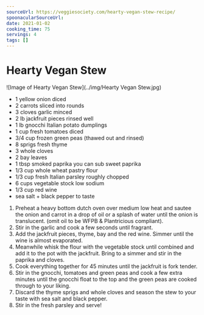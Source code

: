 ```yaml
---
sourceUrl: https://veggiesociety.com/hearty-vegan-stew-recipe/
spoonacularSourceUrl: 
date: 2021-01-02
cooking_time: 75
servings: 4
tags: []
---
```

# Hearty Vegan Stew

![Image of Hearty Vegan Stew](../img/Hearty Vegan Stew.jpg)


- 1 yellow onion diced
- 2 carrots sliced into rounds
- 3 cloves garlic minced
- 2 lb jackfruit pieces rinsed well
- 1 lb gnocchi Italian potato dumplings
- 1 cup fresh tomatoes diced
- 3/4 cup frozen green peas (thawed out and rinsed)
- 8 sprigs fresh thyme
- 3 whole cloves
- 2 bay leaves
- 1 tbsp smoked paprika you can sub sweet paprika
- 1/3 cup whole wheat pastry flour
- 1/3 cup fresh Italian parsley roughly chopped
- 6 cups vegetable stock low sodium
- 1/3 cup red wine
- sea salt + black pepper to taste


1. Preheat a heavy bottom dutch oven over medium low heat and sautee the onion and carrot in a drop of oil or a splash of water until the onion is translucent. (omit oil to be WFPB &amp; Plantricious compliant).
2. Stir in the garlic and cook a few seconds until fragrant.
3. Add the jackfruit pieces, thyme, bay and the red wine. Simmer until the wine is almost evaporated.
4. Meanwhile whisk the flour with the vegetable stock until combined and add it to the pot with the jackfruit. Bring to a simmer and stir in the paprika and cloves.
5. Cook everything together for 45 minutes until the jackfruit is fork tender.
6. Stir in the gnocchi, tomatoes and green peas and cook a few extra minutes until the gnocchi float to the top and the green peas are cooked through to your liking.
7. Discard the thyme sprigs and whole cloves and season the stew to your taste with sea salt and black pepper.
8. Stir in the fresh parsley and serve!
